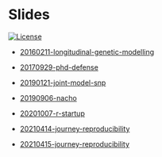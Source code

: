 
<!-- README.md is generated from README.Rmd. Please edit that file -->

# Slides

<!-- badges: start -->

[![License](https://img.shields.io/github/license/mcanouil/slides)](LICENSE)
<!-- badges: end -->

-   [20160211-longitudinal-genetic-modelling](https://github.com/mcanouil/slides/tree/main/20160211-longitudinal-genetic-modelling)

-   [20170929-phd-defense](https://github.com/mcanouil/slides/tree/main/20170929-phd-defense)

-   [20190121-joint-model-snp](https://m.canouil.fr/slides/20190121-joint-model-snp)

-   [20190906-nacho](https://m.canouil.fr/slides/20190906-nacho)

-   [20201007-r-startup](https://m.canouil.fr/slides/20201007-r-startup)

-   [20210414-journey-reproducibility](https://m.canouil.fr/slides/20210414-journey-reproducibility)

-   [20210415-journey-reproducibility](https://m.canouil.fr/slides/20210415-journey-reproducibility)
